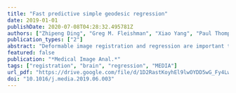 ```yaml
---
title: "Fast predictive simple geodesic regression"
date: 2019-01-01
publishDate: 2020-07-08T04:28:32.495781Z
authors: ["Zhipeng Ding", "Greg M. Fleishman", "Xiao Yang", "Paul Thompson", "Roland Kwitt", "Marc Niethammer"]
publication_types: ["2"]
abstract: "Deformable image registration and regression are important tasks in medical image analysis. However, they are computationally expensive, especially when analyzing large-scale datasets that contain thousands of images. Hence, cluster computing is typically used, making the approaches dependent on such computational infrastructure. Even larger computational resources are required as study sizes increase. This limits the use of deformable image registration and regression for clinical applications and as component algorithms for other image analysis approaches. We therefore propose using a fast predictive approach to perform image registrations. In particular, we employ these fast registration predictions to approximate a simplified geodesic regression model to capture longitudinal brain changes. The resulting method is orders of magnitude faster than the standard optimization-based regression model and hence facilitates large-scale analysis on a single graphics processing unit (GPU). We evaluate our results on 3D brain magnetic resonance images (MRI) from the ADNI datasets."
featured: false
publication: "*Medical Image Anal.*"
tags: ["registration", "brain", "regression", "MEDIA"]
url_pdf: "https://drive.google.com/file/d/1D2RastKoyhEl9lwOYDD5wG_Fy4LwEFc5"
doi: "10.1016/j.media.2019.06.003"
---
```


